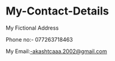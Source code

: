 # My-Contact-Details
 My Fictional Address  
 
 Phone no:- 077263718463  
 
 My Email:-akashtcaaa.2002@gmail.com
